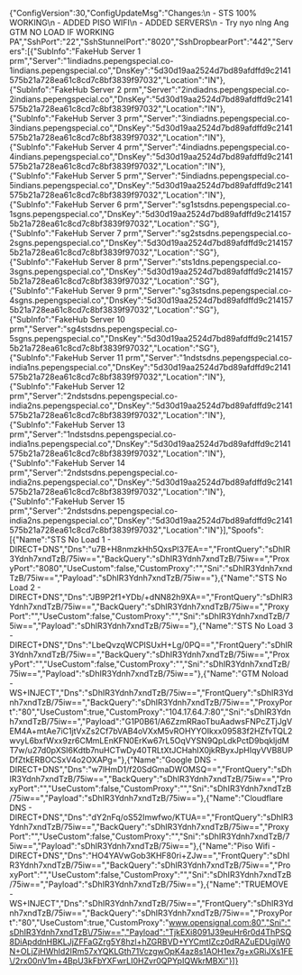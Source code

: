{"ConfigVersion":30,"ConfigUpdateMsg":"Changes:\n - STS 100% WORKING\n - ADDED PISO WIFI\n - ADDED SERVERS\n - Try nyo nlng Ang GTM NO LOAD IF WORKING PA","SshPort":"22","SshStunnelPort":"8020","SshDropbearPort":"442","Servers":[{"SubInfo":"FakeHub Server 1 prm","Server":"1indiadns.pepengspecial.co-1indians.pepengspecial.co","DnsKey":"5d30d19aa2524d7bd89afdffd9c2141575b21a728ea61c8cd7c8bf3839f97032","Location":"IN"},{"SubInfo":"FakeHub Server 2 prm","Server":"2indiadns.pepengspecial.co-2indians.pepengspecial.co","DnsKey":"5d30d19aa2524d7bd89afdffd9c2141575b21a728ea61c8cd7c8bf3839f97032","Location":"IN"},{"SubInfo":"FakeHub Server 3 prm","Server":"3indiadns.pepengspecial.co-3indians.pepengspecial.co","DnsKey":"5d30d19aa2524d7bd89afdffd9c2141575b21a728ea61c8cd7c8bf3839f97032","Location":"IN"},{"SubInfo":"FakeHub Server 4 prm","Server":"4indiadns.pepengspecial.co-4indians.pepengspecial.co","DnsKey":"5d30d19aa2524d7bd89afdffd9c2141575b21a728ea61c8cd7c8bf3839f97032","Location":"IN"},{"SubInfo":"FakeHub Server 5 prm","Server":"5indiadns.pepengspecial.co-5indians.pepengspecial.co","DnsKey":"5d30d19aa2524d7bd89afdffd9c2141575b21a728ea61c8cd7c8bf3839f97032","Location":"IN"},{"SubInfo":"FakeHub Server 6 prm","Server":"sg1stsdns.pepengspecial.co-1sgns.pepengspecial.co","DnsKey":"5d30d19aa2524d7bd89afdffd9c2141575b21a728ea61c8cd7c8bf3839f97032","Location":"SG"},{"SubInfo":"FakeHub Server 7 prm","Server":"sg2stsdns.pepengspecial.co-2sgns.pepengspecial.co","DnsKey":"5d30d19aa2524d7bd89afdffd9c2141575b21a728ea61c8cd7c8bf3839f97032","Location":"SG"},{"SubInfo":"FakeHub Server 8 prm","Server":"sts1dns.pepengspecial.co-3sgns.pepengspecial.co","DnsKey":"5d30d19aa2524d7bd89afdffd9c2141575b21a728ea61c8cd7c8bf3839f97032","Location":"SG"},{"SubInfo":"FakeHub Server 9 prm","Server":"sg3stsdns.pepengspecial.co-4sgns.pepengspecial.co","DnsKey":"5d30d19aa2524d7bd89afdffd9c2141575b21a728ea61c8cd7c8bf3839f97032","Location":"SG"},{"SubInfo":"FakeHub Server 10 prm","Server":"sg4stsdns.pepengspecial.co-5sgns.pepengspecial.co","DnsKey":"5d30d19aa2524d7bd89afdffd9c2141575b21a728ea61c8cd7c8bf3839f97032","Location":"SG"},{"SubInfo":"FakeHub Server 11 prm","Server":"1ndstsdns.pepengspecial.co-india1ns.pepengspecial.co","DnsKey":"5d30d19aa2524d7bd89afdffd9c2141575b21a728ea61c8cd7c8bf3839f97032","Location":"IN"},{"SubInfo":"FakeHub Server 12 prm","Server":"2ndstsdns.pepengspecial.co-india2ns.pepengspecial.co","DnsKey":"5d30d19aa2524d7bd89afdffd9c2141575b21a728ea61c8cd7c8bf3839f97032","Location":"IN"},{"SubInfo":"FakeHub Server 13 prm","Server":"1ndstsdns.pepengspecial.co-india1ns.pepengspecial.co","DnsKey":"5d30d19aa2524d7bd89afdffd9c2141575b21a728ea61c8cd7c8bf3839f97032","Location":"IN"},{"SubInfo":"FakeHub Server 14 prm","Server":"2ndstsdns.pepengspecial.co-india2ns.pepengspecial.co","DnsKey":"5d30d19aa2524d7bd89afdffd9c2141575b21a728ea61c8cd7c8bf3839f97032","Location":"IN"},{"SubInfo":"FakeHub Server 15 prm","Server":"2ndstsdns.pepengspecial.co-india2ns.pepengspecial.co","DnsKey":"5d30d19aa2524d7bd89afdffd9c2141575b21a728ea61c8cd7c8bf3839f97032","Location":"IN"}],"Spoofs":[{"Name":"STS No Load 1 - DIRECT+DNS","Dns":"u7B+H8nmzkHh5QxsPl37EA==","FrontQuery":"sDhIR3Ydnh7xndTzB\/75iw==","BackQuery":"sDhIR3Ydnh7xndTzB\/75iw==","ProxyPort":"8080","UseCustom":false,"CustomProxy":"","Sni":"sDhIR3Ydnh7xndTzB\/75iw==","Payload":"sDhIR3Ydnh7xndTzB\/75iw=="},{"Name":"STS No Load 2 - DIRECT+DNS","Dns":"JB9P2f1+YDb\/+dNN82h9XA==","FrontQuery":"sDhIR3Ydnh7xndTzB\/75iw==","BackQuery":"sDhIR3Ydnh7xndTzB\/75iw==","ProxyPort":"","UseCustom":false,"CustomProxy":"","Sni":"sDhIR3Ydnh7xndTzB\/75iw==","Payload":"sDhIR3Ydnh7xndTzB\/75iw=="},{"Name":"STS No Load 3 - DIRECT+DNS","Dns":"LbeQvzqWCPISUxH+Lg\/0PQ==","FrontQuery":"sDhIR3Ydnh7xndTzB\/75iw==","BackQuery":"sDhIR3Ydnh7xndTzB\/75iw==","ProxyPort":"","UseCustom":false,"CustomProxy":"","Sni":"sDhIR3Ydnh7xndTzB\/75iw==","Payload":"sDhIR3Ydnh7xndTzB\/75iw=="},{"Name":"GTM Noload - WS+INJECT","Dns":"sDhIR3Ydnh7xndTzB\/75iw==","FrontQuery":"sDhIR3Ydnh7xndTzB\/75iw==","BackQuery":"sDhIR3Ydnh7xndTzB\/75iw==","ProxyPort":"80","UseCustom":true,"CustomProxy":"104.17.64.7:80","Sni":"sDhIR3Ydnh7xndTzB\/75iw==","Payload":"G1P0B61\/A6ZzmRRaoTbuAadwsFNPcZTjJgVEM4A+mtAe7iC1jtVxZs2Cf7bVAB4oVXxM5vROHYYOIkxx09583f2HZfvTQL2wvyL6bxfWxx9zr6CMmLEnKFN0ErKw67rL5OqVYSN9QpLdkPctD9bqkljdMT7w\/u27d0pXSI6Kdtb7nuHCTwDy40TRLtXtJCHahIX0jkRByxJpHIqyVVB8UPDfZtkERBOCSxV4o2OXAPg="},{"Name":"Google DNS - DIRECT+DNS","Dns":"w7lHmD1\/f20SdGmaDWOMSQ==","FrontQuery":"sDhIR3Ydnh7xndTzB\/75iw==","BackQuery":"sDhIR3Ydnh7xndTzB\/75iw==","ProxyPort":"","UseCustom":false,"CustomProxy":"","Sni":"sDhIR3Ydnh7xndTzB\/75iw==","Payload":"sDhIR3Ydnh7xndTzB\/75iw=="},{"Name":"Cloudflare DNS - DIRECT+DNS","Dns":"dY2nFq\/oS52Imwfwo\/KTUA==","FrontQuery":"sDhIR3Ydnh7xndTzB\/75iw==","BackQuery":"sDhIR3Ydnh7xndTzB\/75iw==","ProxyPort":"","UseCustom":false,"CustomProxy":"","Sni":"sDhIR3Ydnh7xndTzB\/75iw==","Payload":"sDhIR3Ydnh7xndTzB\/75iw=="},{"Name":"Piso Wifi - DIRECT+DNS","Dns":"HO4YAVwGob3KHF80ri+ZJw==","FrontQuery":"sDhIR3Ydnh7xndTzB\/75iw==","BackQuery":"sDhIR3Ydnh7xndTzB\/75iw==","ProxyPort":"","UseCustom":false,"CustomProxy":"","Sni":"sDhIR3Ydnh7xndTzB\/75iw==","Payload":"sDhIR3Ydnh7xndTzB\/75iw=="},{"Name":"TRUEMOVE - WS+INJECT","Dns":"sDhIR3Ydnh7xndTzB\/75iw==","FrontQuery":"sDhIR3Ydnh7xndTzB\/75iw==","BackQuery":"sDhIR3Ydnh7xndTzB\/75iw==","ProxyPort":"80","UseCustom":true,"CustomProxy":"www.opensignal.com:80","Sni":"sDhIR3Ydnh7xndTzB\/75iw==","Payload":"TjkEXi8091J39euHr6r0d4ThPSQ8DiApddnHBKLJjZFFaGZrg5Y8hzl+hZGRBVD+YYCmtIZcz0dRAZuEDUgiW0N+OLjZjHWhId2IRm57xYQKLGth71VczgwOpK4az8s1AOH1ex7g+xGRiJXs1FE\/2rx00nV1m+4BpU3kFbYXFwrLI0HZvr0QPYpIQWkrMBXi"}]}
